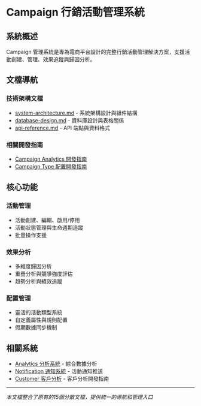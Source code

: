 # Campaign 行銷活動管理系統

## 系統概述

Campaign 管理系統是專為電商平台設計的完整行銷活動管理解決方案，支援活動創建、管理、效果追蹤與歸因分析。

## 文檔導航

### 技術架構文檔
- [system-architecture.md](./system-architecture.md) - 系統架構設計與組件結構
- [database-design.md](./database-design.md) - 資料庫設計與表格關係
- [api-reference.md](./api-reference.md) - API 端點與資料格式

### 相關開發指南
- [Campaign Analytics 開發指南](../../../04-guides/dev-notes/CAMPAIGN_ANALYTICS_DEVELOPMENT_GUIDE.md)
- [Campaign Type 配置開發指南](../../../04-guides/dev-notes/CAMPAIGN_TYPE_CONFIG_DEVELOPMENT_GUIDE.md)

## 核心功能

### 活動管理
- 活動創建、編輯、啟用/停用
- 活動狀態管理與生命週期追蹤
- 批量操作支援

### 效果分析
- 多維度歸因分析
- 重疊分析與競爭強度評估
- 趋勢分析與績效追蹤

### 配置管理
- 靈活的活動類型系統
- 自定義屬性與規則配置
- 假期數據同步機制

## 相關系統

- [Analytics 分析系統](../analytics/) - 綜合數據分析
- [Notification 通知系統](../notification/) - 活動通知推送
- [Customer 客戶分析](../../../04-guides/dev-notes/CUSTOMER_ANALYTICS_DEVELOPMENT_GUIDE.md) - 客戶分析開發指南

---

*本文檔整合了原有的15個分散文檔，提供統一的導航和管理入口*